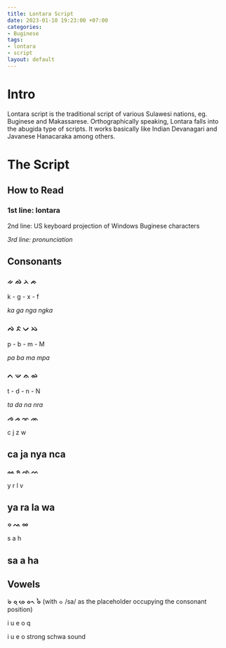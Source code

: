 ```yaml
---
title: Lontara Script
date: 2023-01-10 19:23:00 +07:00
categories:
- Buginese
tags:
- lontara
- script
layout: default
---
```


# Intro

Lontara script is the traditional script of various Sulawesi nations, eg. Buginese and Makassarese. Orthographically speaking, Lontara falls into the abugida type of scripts. It works basically like Indian Devanagari and Javanese Hanacaraka among others.

# The Script

## How to Read

### 1st line: lontara

2nd line: US keyboard projection of Windows Buginese characters

*3rd line: pronunciation*

## Consonants

### ᨀ  ᨁ  ᨂ   ᨃ

k - g - x - f

*ka ga nga ngka*

### ᨄ  ᨅ  ᨆ  ᨇ

p - b - m - M

*pa ba ma mpa*

### ᨈ  ᨉ  ᨊ  ᨋ

t - d - n - N

*ta da na nra*

**ᨌ  ᨍ  ᨎ  ᨏ**

c  j  z   w

## ca ja nya nca

**ᨐ ᨑ  ᨒ ᨓ**

y  r  l  v

## ya ra la wa

**ᨔ  ᨕ ᨖ**

s  a h

## sa a ha

## Vowels

**ᨔᨗ ᨔᨘ ᨔᨙ ᨔᨚ  ᨔᨛ** (with ᨔ /sa/ as the placeholder occupying the consonant position)

i u e o  q

i u e o  strong schwa sound